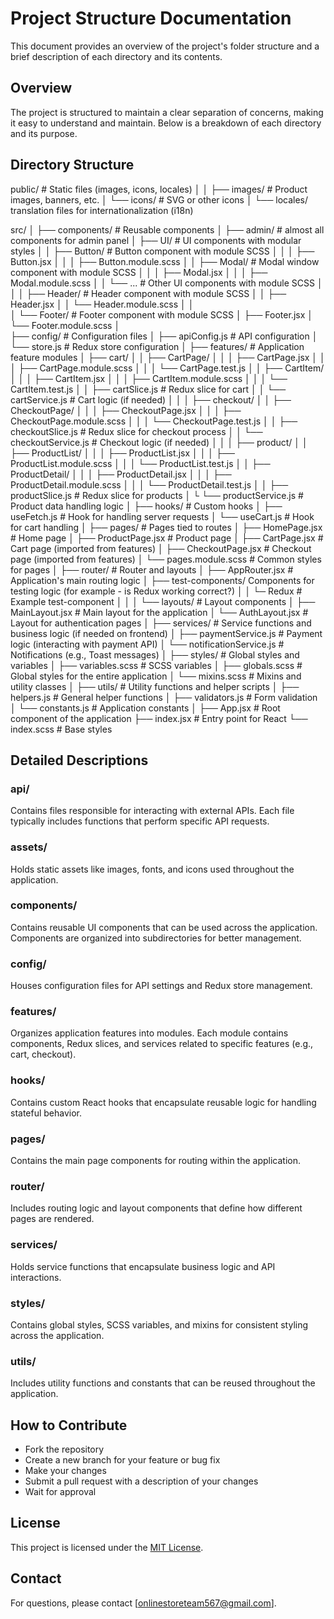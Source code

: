# Project Structure Documentation

This document provides an overview of the project's folder structure and a brief description of each directory and its contents.

## Overview

The project is structured to maintain a clear separation of concerns, making it easy to understand and maintain. Below is a breakdown of each directory and its purpose.

## Directory Structure

public/ # Static files (images, icons, locales)
│
│ ├── images/ # Product images, banners, etc.
│ └── icons/ # SVG or other icons
│ └── locales/ translation files for internationalization (i18n)

src/
│
├── components/ # Reusable components
│ ├── admin/ # almost all components for admin panel
│ ├── UI/ # UI components with modular styles
│ │ ├── Button/ # Button component with module SCSS
│ │ │ ├── Button.jsx
│ │ │ ├── Button.module.scss
│ │ ├── Modal/ # Modal window component with module SCSS
│ │ │ ├── Modal.jsx
│ │ │ ├── Modal.module.scss
│ │ └── ... # Other UI components with module SCSS
│ │
│ ├── Header/ # Header component with module SCSS
│ │ ├── Header.jsx
│ │ └── Header.module.scss
│ │  
│ └── Footer/ # Footer component with module SCSS
│ ├── Footer.jsx
│ └── Footer.module.scss
│  
├── config/ # Configuration files
│ ├── apiConfig.js # API configuration
│ └── store.js # Redux store configuration
│
├── features/ # Application feature modules
│ ├── cart/
│ │ ├── CartPage/
│ │ │ ├── CartPage.jsx
│ │ │ ├── CartPage.module.scss
│ │ │ └── CartPage.test.js
│ │ ├── CartItem/
│ │ │ ├── CartItem.jsx
│ │ │ ├── CartItem.module.scss
│ │ │ └── CartItem.test.js
│ │ ├── cartSlice.js # Redux slice for cart
│ │ └── cartService.js # Cart logic (if needed)
│ │
│ ├── checkout/
│ │ ├── CheckoutPage/
│ │ │ ├── CheckoutPage.jsx
│ │ │ ├── CheckoutPage.module.scss
│ │ │ └── CheckoutPage.test.js
│ │ ├── checkoutSlice.js # Redux slice for checkout process
│ │ └── checkoutService.js # Checkout logic (if needed)
│ │
│ ├── product/
│ │ ├── ProductList/
│ │ │ ├── ProductList.jsx
│ │ │ ├── ProductList.module.scss
│ │ │ └── ProductList.test.js
│ │ ├── ProductDetail/
│ │ │ ├── ProductDetail.jsx
│ │ │ ├── ProductDetail.module.scss
│ │ │ └── ProductDetail.test.js
│ │ ├── productSlice.js # Redux slice for products
│ └ └── productService.js # Product data handling logic
│
├── hooks/ # Custom hooks
│ ├── useFetch.js # Hook for handling server requests
│ └── useCart.js # Hook for cart handling
│
├── pages/ # Pages tied to routes
│ ├── HomePage.jsx # Home page
│ ├── ProductPage.jsx # Product page
│ ├── CartPage.jsx # Cart page (imported from features)
│ ├── CheckoutPage.jsx # Checkout page (imported from features)
│ └── pages.module.scss # Common styles for pages
│
├── router/ # Router and layouts
│ ├── AppRouter.jsx # Application's main routing logic
│ ├── test-components/ Components for testing logic (for example - is Redux working correct?)
│ │ └─ Redux # Example test-component
│ │
│ └── layouts/ # Layout components
│ ├── MainLayout.jsx # Main layout for the application
│ └── AuthLayout.jsx # Layout for authentication pages
│
├── services/ # Service functions and business logic (if needed on frontend)
│ ├── paymentService.js # Payment logic (interacting with payment API)
│ └── notificationService.js # Notifications (e.g., Toast messages)
│
├── styles/ # Global styles and variables
│ ├── variables.scss # SCSS variables
│ ├── globals.scss # Global styles for the entire application
│ └── mixins.scss # Mixins and utility classes
│
├── utils/ # Utility functions and helper scripts
│ ├── helpers.js # General helper functions
│ ├── validators.js # Form validation
│ └── constants.js # Application constants
│
├── App.jsx # Root component of the application
├── index.jsx # Entry point for React
└── index.scss # Base styles

## Detailed Descriptions

### api/

Contains files responsible for interacting with external APIs. Each file typically includes functions that perform specific API requests.

### assets/

Holds static assets like images, fonts, and icons used throughout the application.

### components/

Contains reusable UI components that can be used across the application. Components are organized into subdirectories for better management.

### config/

Houses configuration files for API settings and Redux store management.

### features/

Organizes application features into modules. Each module contains components, Redux slices, and services related to specific features (e.g., cart, checkout).

### hooks/

Contains custom React hooks that encapsulate reusable logic for handling stateful behavior.

### pages/

Contains the main page components for routing within the application.

### router/

Includes routing logic and layout components that define how different pages are rendered.

### services/

Holds service functions that encapsulate business logic and API interactions.

### styles/

Contains global styles, SCSS variables, and mixins for consistent styling across the application.

### utils/

Includes utility functions and constants that can be reused throughout the application.

## How to Contribute

- Fork the repository
- Create a new branch for your feature or bug fix
- Make your changes
- Submit a pull request with a description of your changes
- Wait for approval

## License

This project is licensed under the [MIT License](LICENSE).

## Contact

For questions, please contact [onlinestoreteam567@gmail.com].
